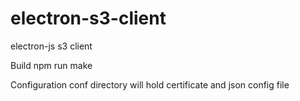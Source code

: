 # electron-s3-client
electron-js s3 client

Build
npm run make

Configuration
conf directory will hold certificate and json config file

